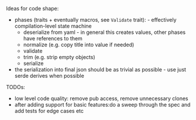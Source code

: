 Ideas for code shape:

* phases (traits + eventually macros, see `Validate` trait): - effectively compilation-level state machine
  * deserialize from yaml - in general this creates values, other phases have references to them
  * normalize (e.g. copy title into value if needed)
  * validate
  * trim (e.g. strip empty objects)
  * serialize
* the serialization into final json should be as trivial as possible - use just serde derives when possible
  
TODOs:
* low level code quality: remove pub access, remove unnecessary clones
* after adding support for basic features:do a sweep through the spec and add tests for edge cases etc